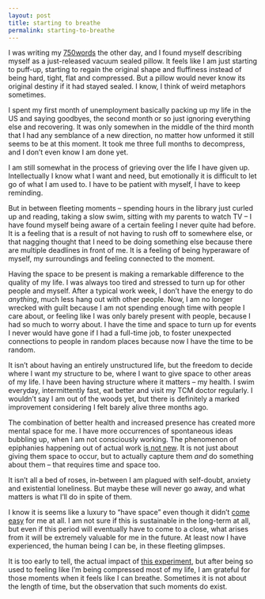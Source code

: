 ```yaml
---
layout: post
title: starting to breathe
permalink: starting-to-breathe
---
```

I was writing my [750words](http://750words.com) the other day, and I found myself describing myself as a just-released vacuum sealed pillow. It feels like I am just starting to puff-up, starting to regain the original shape and fluffiness instead of being hard, tight, flat and compressed. But a pillow would never know its original destiny if it had stayed sealed. I know, I think of weird metaphors sometimes. 

I spent my first month of unemployment basically packing up my life in the US and saying goodbyes, the second month or so just ignoring everything else and recovering. It was only somewhen in the middle of the third month that I had any semblance of a new direction, no matter how unformed it still seems to be at this moment. It took me three full months to decompress, and I don’t even know I am done yet. 

I am still somewhat in the process of grieving over the life I have given up. Intellectually I know what I want and need, but emotionally it is difficult to let go of what I am used to. I have to be patient with myself, I have to keep reminding.

But in between fleeting moments – spending hours in the library just curled up and reading, taking a slow swim, sitting with my parents to watch TV – I have found myself being aware of a certain feeling I never quite had before. It is a feeling that is a result of not having to rush off to somewhere else, or that nagging thought that I need to be doing something else because there are multiple deadlines in front of me. It is a feeling of being hyperaware of myself, my surroundings and feeling connected to the moment.

Having the space to be present is making a remarkable difference to the quality of my life. I was always too tired and stressed to turn up for other people and myself. After a typical work week, I don’t have the energy to do _anything_, much less hang out with other people. Now, I am no longer wrecked with guilt because I am not spending enough time with people I care about, or feeling like I was only barely present with people, because I had so much to worry about. I have the time and space to turn up for events I never would have gone if I had a full-time job, to foster unexpected connections to people in random places because now I have the time to be random.

It isn’t about having an entirely unstructured life, but the freedom to decide where I want my structure to be, where I want to give space to other areas of my life. I have been having structure where it matters – my health. I swim everyday, intermittently fast, eat better and visit my TCM doctor regularly. I wouldn’t say I am out of the woods yet, but there is definitely a marked improvement considering I felt barely alive three months ago. 

The combination of better health and increased presence has created more mental space for me. I have more occurrences of spontaneous ideas bubbling up, when I am not consciously working. The phenomenon of epiphanies happening out of actual work [is not new](https://blog.bufferapp.com/why-we-have-our-best-ideas-in-the-shower-the-science-of-creativity). It is not just about giving them space to occur, but to actually capture them *and* do something about them – that requires time and space too.

It isn’t all a bed of roses, in-between I am plagued with self-doubt, anxiety and existential loneliness. But maybe these will never go away, and what matters is what I’ll do in spite of them. 

I know it is seems like a luxury to “have space” even though it didn’t [come easy](https://medium.com/change-i-want-to-see/freedom-does-not-come-free-2ab652270229) for me at all. I am not sure if this is sustainable in the long-term at all, but even if this period will eventually have to come to a close, what arises from it will be extremely valuable for me in the future. At least now I have experienced, the human being I can be, in these fleeting glimpses.

It is too early to tell, the actual impact of [this experiment](https://medium.com/change-i-want-to-see/experimenting-with-my-life-e90a35ba837d), but after being so used to feeling like I’m being compressed most of my life, I am grateful for those moments when it feels like I can breathe. Sometimes it is not about the length of time, but the observation that such moments do exist. 
